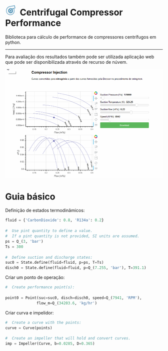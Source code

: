# <img src="docs/ccp.PNG" alt="drawing" width="40"/> Centrifugal Compressor Performance

Biblioteca para cálculo de performance de compressores centrífugos em python.

---

Para avaliação dos resultados também pode ser utilizada aplicação web que pode
ser disponibilizada através de recurso de núvem.

![Alt Text](docs/ccp.fig.gif)

# Guia básico

Definição de estados termodinâmicos:

```python
fluid = {'CarbonDioxide': 0.8, 'R134a': 0.2}

#  Use pint quantity to define a value.
#  If a pint quantity is not provided, SI units are assumed.
ps = Q_(3, 'bar')
Ts = 300

#  Define suction and discharge states:
suc0 = State.define(fluid=fluid, p=ps, T=Ts)
disch0 = State.define(fluid=fluid, p=Q_(7.255, 'bar'), T=391.1)
```

Criar um ponto de operação:

```python
#  Create performance point(s):

point0 = Point(suc=suc0, disch=disch0, speed=Q_(7941, 'RPM'),
              flow_m=Q_(34203.6, 'kg/hr')
```

Criar curva e impelidor:

```python
#  Create a curve with the points:
curve = Curve(points)

#  Create an impeller that will hold and convert curves.
imp = Impeller(Curve, b=0.0285, D=0.365)
```
